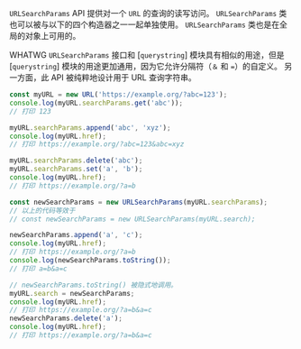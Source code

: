 <!-- YAML
added:
  - v7.5.0
  - v6.13.0
changes:
  - version: v10.0.0
    pr-url: https://github.com/nodejs/node/pull/18281
    description: 该类现在在全局的对象上是可用的。
-->

`URLSearchParams` API 提供对一个 `URL` 的查询的读写访问。
`URLSearchParams` 类也可以被与以下的四个构造器之一一起单独使用。
`URLSearchParams` 类也是在全局的对象上可用的。

WHATWG `URLSearchParams` 接口和 [`querystring`] 模块具有相似的用途，但是 [`querystring`] 模块的用途更加通用，因为它允许分隔符（`＆` 和 `=`）的自定义。
另一方面，此 API 被纯粹地设计用于 URL 查询字符串。

```js
const myURL = new URL('https://example.org/?abc=123');
console.log(myURL.searchParams.get('abc'));
// 打印 123

myURL.searchParams.append('abc', 'xyz');
console.log(myURL.href);
// 打印 https://example.org/?abc=123&abc=xyz

myURL.searchParams.delete('abc');
myURL.searchParams.set('a', 'b');
console.log(myURL.href);
// 打印 https://example.org/?a=b

const newSearchParams = new URLSearchParams(myURL.searchParams);
// 以上的代码等效于
// const newSearchParams = new URLSearchParams(myURL.search);

newSearchParams.append('a', 'c');
console.log(myURL.href);
// 打印 https://example.org/?a=b
console.log(newSearchParams.toString());
// 打印 a=b&a=c

// newSearchParams.toString() 被隐式地调用。
myURL.search = newSearchParams;
console.log(myURL.href);
// 打印 https://example.org/?a=b&a=c
newSearchParams.delete('a');
console.log(myURL.href);
// 打印 https://example.org/?a=b&a=c
```

